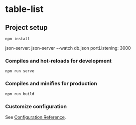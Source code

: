 # table-list

## Project setup
```
npm install
```
json-server: json-server --watch db.json 
portListening: 3000

### Compiles and hot-reloads for development
```
npm run serve
```

### Compiles and minifies for production
```
npm run build
```

### Customize configuration
See [Configuration Reference](https://cli.vuejs.org/config/).
